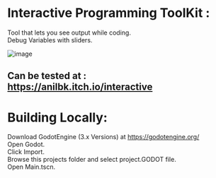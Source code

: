 # Interactive Programming ToolKit :

Tool that lets you see output while coding.  
Debug Variables with sliders.

![image](https://user-images.githubusercontent.com/17506575/218244315-95c95795-8260-42c8-8e8e-1eb925167e07.png)

## Can be tested at : https://anilbk.itch.io/interactive  

# Building Locally:  
Download GodotEngine (3.x Versions) at https://godotengine.org/  
Open Godot.  
Click Import.  
Browse this projects folder and select project.GODOT file.  
Open Main.tscn.  
